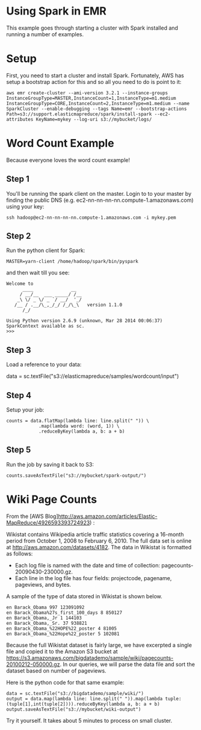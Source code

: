 # Using Spark in EMR #

This example goes through starting a cluster with Spark installed and running a number of examples.

# Setup #

First, you need to start a cluster and install Spark.  Fortunately, AWS has setup a bootstrap action for this and so all you need to do is point to it:

    aws emr create-cluster --ami-version 3.2.1 --instance-groups InstanceGroupType=MASTER,InstanceCount=1,InstanceType=m1.medium InstanceGroupType=CORE,InstanceCount=2,InstanceType=m1.medium --name SparkCluster --enable-debugging --tags Name=emr --bootstrap-actions Path=s3://support.elasticmapreduce/spark/install-spark --ec2-attributes KeyName=mykey --log-uri s3://mybucket/logs/ 
    

# Word Count Example #

Because everyone loves the word count example!

## Step 1 ##

You'll be running the spark client on the master.  Login to to your master by finding the public DNS (e.g. ec2-nn-nn-nn-nn.compute-1.amazonaws.com) using your key:

    ssh hadoop@ec2-nn-nn-nn-nn.compute-1.amazonaws.com -i mykey.pem

## Step 2 ##

Run the python client for Spark:

    MASTER=yarn-client /home/hadoop/spark/bin/pyspark
    
and then wait till you see:

    Welcome to
          ____              __
         / __/__  ___ _____/ /__
        _\ \/ _ \/ _ `/ __/  '_/
       /__ / .__/\_,_/_/ /_/\_\   version 1.1.0
          /_/
    
    Using Python version 2.6.9 (unknown, Mar 28 2014 00:06:37)
    SparkContext available as sc.
    >>> 

## Step 3 ##

Load a reference to your data:

   data = sc.textFile("s3://elasticmapreduce/samples/wordcount/input")
   
## Step 4 ##

Setup your job:

    counts = data.flatMap(lambda line: line.split(" ")) \
                .map(lambda word: (word, 1)) \
                .reduceByKey(lambda a, b: a + b)
                
## Step 5 ##

Run the job by saving it back to S3:

    counts.saveAsTextFile("s3://mybucket/spark-output/")
    
    
# Wiki Page Counts #

From the [AWS Blog]http://aws.amazon.com/articles/Elastic-MapReduce/4926593393724923) :

Wikistat contains Wikipedia article traffic statistics covering a 16-month period from October 1, 2008 to February 6, 2010. The full data set is online at http://aws.amazon.com/datasets/4182. The data in Wikistat is formatted as follows:

  * Each log file is named with the date and time of collection: pagecounts-20090430-230000.gz.
  * Each line in the log file has four fields: projectcode, pagename, pageviews, and bytes.
  
A sample of the type of data stored in Wikistat is shown below.

    en Barack_Obama 997 123091092
    en Barack_Obama%27s_first_100_days 8 850127
    en Barack_Obama,_Jr 1 144103
    en Barack_Obama,_Sr. 37 938821
    en Barack_Obama_%22HOPE%22_poster 4 81005
    en Barack_Obama_%22Hope%22_poster 5 102081

Because the full Wikistat dataset is fairly large, we have excerpted a single file and copied it to the Amazon S3 bucket at https://s3.amazonaws.com/bigdatademo/sample/wiki/pagecounts-20100212-050000.gz. In our queries, we will parse the data file and sort the dataset based on number of pageviews.

Here is the python code for that same example:

    data = sc.textFile("s3://bigdatademo/sample/wiki/")
    output = data.map(lambda line: line.split(" ")).map(lambda tuple: (tuple[1],int(tuple[2]))).reduceByKey(lambda a, b: a + b)
    output.saveAsTextFile("s3://mybucket/wiki-output")
    
Try it yourself.  It takes about 5 minutes to process on small cluster.
